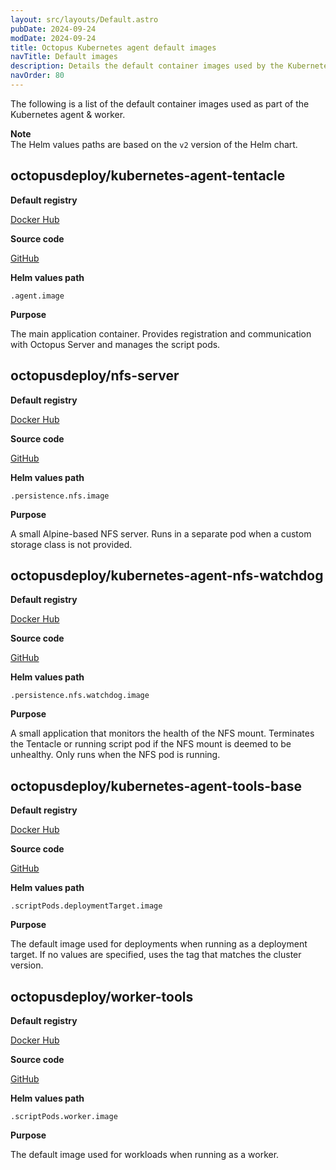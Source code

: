```yaml
---
layout: src/layouts/Default.astro
pubDate: 2024-09-24
modDate: 2024-09-24
title: Octopus Kubernetes agent default images
navTitle: Default images
description: Details the default container images used by the Kubernetes agent
navOrder: 80
---
```


The following is a list of the default container images used as part of the Kubernetes agent & worker.

**Note**  
The Helm values paths are based on the `v2` version of the Helm chart.

## octopusdeploy/kubernetes-agent-tentacle

**Default registry**

[Docker Hub](https://hub.docker.com/r/octopusdeploy/kubernetes-agent-tentacle)

**Source code**

[GitHub](https://github.com/OctopusDeploy/OctopusTentacle)

**Helm values path**

`.agent.image`

**Purpose**

The main application container. Provides registration and communication with Octopus Server and manages the script pods.

## octopusdeploy/nfs-server

**Default registry**

[Docker Hub](https://hub.docker.com/r/octopusdeploy/nfs-server)

**Source code**

[GitHub](https://github.com/OctopusDeploy/nfs-server-alpine)

**Helm values path**

`.persistence.nfs.image` 

**Purpose**

A small Alpine-based NFS server. Runs in a separate pod when a custom storage class is not provided.

## octopusdeploy/kubernetes-agent-nfs-watchdog

**Default registry**

[Docker Hub](https://hub.docker.com/r/octopusdeploy/kubernetes-agent-nfs-watchdog)

**Source code**

[GitHub](https://github.com/OctopusDeploy/kubernetes-agent-nfs-watchdog)

**Helm values path**

`.persistence.nfs.watchdog.image`

**Purpose**

A small application that monitors the health of the NFS mount. Terminates the Tentacle or running script pod if the NFS mount is deemed to be unhealthy. Only runs when the NFS pod is running.

## octopusdeploy/kubernetes-agent-tools-base

**Default registry**

[Docker Hub](https://hub.docker.com/r/octopusdeploy/kubernetes-agent-tools-base)

**Source code**

[GitHub](https://github.com/OctopusDeploy/kubernetes-agent-tools-base)

**Helm values path**

`.scriptPods.deploymentTarget.image`

**Purpose**

The default image used for deployments when running as a deployment target. If no values are specified, uses the tag that matches the cluster version.  

## octopusdeploy/worker-tools

**Default registry**

[Docker Hub](https://hub.docker.com/r/octopusdeploy/worker-tools)

**Source code**

[GitHub](https://github.com/OctopusDeploy/WorkerTools)

**Helm values path**

`.scriptPods.worker.image`  

**Purpose**

The default image used for workloads when running as a worker.